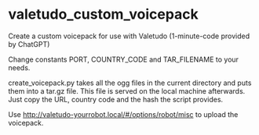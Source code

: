 # valetudo_custom_voicepack
Create a custom voicepack for use with Valetudo
(1-minute-code provided by ChatGPT)

Change constants PORT, COUNTRY_CODE and TAR_FILENAME to your needs.

create_voicepack.py takes all the ogg files in the current directory and puts them into a tar.gz file. This file is served on the local machine afterwards. Just copy the URL, country code and the hash the script provides.

Use http://valetudo-yourrobot.local/#/options/robot/misc to upload the voicepack.
